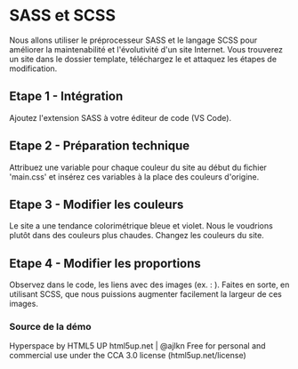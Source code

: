 # SASS et SCSS
Nous allons utiliser le préprocesseur SASS et le langage SCSS pour améliorer la maintenabilité et l'évolutivité d'un site Internet.
Vous trouverez un site dans le dossier template, téléchargez le et attaquez les étapes de modification.

## Etape 1 - Intégration
Ajoutez l'extension SASS à votre éditeur de code (VS Code).

## Etape 2 - Préparation technique
Attribuez une variable pour chaque couleur du site au début du fichier 'main.css' et insérez ces variables à la place des couleurs d'origine.

## Etape 3 - Modifier les couleurs
Le site a une tendance colorimétrique bleue et violet. Nous le voudrions plutôt dans des couleurs plus chaudes. Changez les couleurs du site.

## Etape 4 - Modifier les proportions
Observez dans le code, les liens avec des images (ex. : <a href="#" class="image"><img src="images/pic01.jpg" alt="" data-position="center center" /></a>). Faites en sorte, en utilisant SCSS, que nous puissions augmenter facilement la largeur de ces images.

### Source de la démo
Hyperspace by HTML5 UP
html5up.net | @ajlkn
Free for personal and commercial use under the CCA 3.0 license (html5up.net/license)
